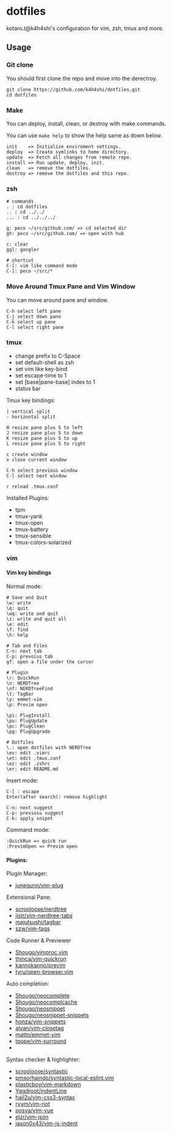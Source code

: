 # dotfiles
kotaro.t@k4h4shi's configuration for vim, zsh, tmux and more.
## Usage

### Git clone
You should first clone the repo and move into the derectroy.
```
git clone https://github.com/k4h4shi/dotfiles.git
cd dotfiles
```

### Make
You can deploy, install, clean, or destroy with make commands.

You can use `make help` to show the help same as down below.

```
init    => Initialize enviroment settings.
deploy  => Create symlinks to home directory.
update  => Fetch all changes from remote repo.
install => Run update, deploy, init.
clean   => remove the dotfiles.
destroy => remove the dotfiles and this repo.
```

### zsh

```
# commands
. : cd dotfiles
.. : cd ../../
... : cd ../../../

g: peco ~/src/github.com/ => cd selected dir
gh: peco ~/src/github.com/ => open with hub

c: clear
ggl: googler

# shortcut
C-[: vim like command mode
C-]: peco ~/src/*
```

### Move Around Tmux Pane and Vim Window
You can move around pane and window.

```
C-h select left pane 
C-j select down pane
C-k select up pane
C-l select right pane
```

### tmux
- change prefix to C-Space
- set default-shell as zsh
- set vim like key-bind
- set escape-time to 1
- set [base|pane-base] index to 1
- status bar

Tmux key bindings:

```
| vertical split
- horizontal split

H resize pane plus 5 to left
J resize pane plus 5 to down
K resize pane plus 5 to up
L resize pane plus 5 to right

c create window
x close current window

C-h select previous window
C-l select next window

r reload .tmux.conf
```

Installed Plugins:
- tpm
- tmux-yank
- tmux-open
- tmux-battery
- tmux-sensible
- tmux-colors-solarized

### vim

#### Vim key bindings

Normal mode:
```
# Save and Quit
\w: write
\q: quit
\wq: write and quit
\z: write and quit all
\e: edit
\f: find
\h: help

# Tab and Files
C-n: next tab
C-p: prevoius tab 
gf: open a file under the cursor

# Plugin
\r: QuickRun
\n: NERDTree
\nf: NERDTreeFind
\t: TagBar
\y: emmet-vim
\p: Previm open

\pi: PlugInstall
\pu: PlugUpdate
\pc: PlugClean
\pg: PlugUpgrade

# Dotfiles
\.: open dotfiles with NERDTree
\ev: edit .vimrc
\et: edit .tmux.conf
\ez: edit .zshrc
\er: edit README.md
```

Insert mode:
```
C-[ : escape
Enter(after search): remove highlight

C-n: next suggest
C-p: previosu suggest
C-k: apply snipet
```

Command mode:
```
:QuickRun => quick run
:PrevimOpen => Previm open
```

#### Plugins:
Plugin Manager:
- [junegunn/vim-plug](https://github.com/junegunn/vim-plug)

Extensional Pane:
- [scrooloose/nerdtree](https://github.com/scrooloose/nerdtree)
- [jistr/vim-nerdtree-tabs](https://github.com/jistr/vim-nerdtree-tabs)
- [majutsushi/tagbar](https://github.com/majutsushi/tagbar)
- [szw/vim-tags](https://github.com/szw/vim-tags)

Code Runner & Previewer
- [Shougo/vimproc.vim](https://github.com/Shougo/vimproc.vim)
- [thinca/vim-quickrun](https://github.com/thinca/vim-quickrun)
- [kannokanno/previm](https://github.com/kannokanno/previm)
- [tyru/open-browser.vim](https://github.com/tyru/open-browser.vim)

Auto completion:
- [Shougo/neocomplete](https://github.com/Shougo/neocomplete)
- [Shougo/neocomplcache](https://github.com/Shougo/neocomplcache)
- [Shougo/neosnippet](https://github.com/Shougo/neosnippet)
- [Shougo/neosnippet-snippets](https://github.com/Shougo/neosnippet-snippets)
- [honza/vim-snippets](https://github.com/honza/vim-snippets)
- [alvan/vim-closetag](https://github.com/alvan/vim-closetag)
- [mattn/emmet-vim](https://github.com/mattn/emmet-vim)
- [tpope/vim-surround](https://github.com/tpope/vim-surround)
-
Syntax checker & highlighter:
- [scrooloose/syntastic](https://github.com/scrooloose/syntastic)
- [pmsorhaindo/syntastic-local-eslint.vim](https://github.com/pmsorhaindo/syntastic-local-eslint.vim)
- [plasticboy/vim-markdown](https://github.com/plasticboy/vim-markdown)
- [Yggdroot/indentLine](https://github.com/Yggdroot/indentLine)
- [hail2u/vim-css3-syntax](https://github.com/hail2u/vim-css3-syntax)
- [ryym/vim-riot](https://github.com/ryym/vim-riot)
- [posva/vim-vue](https://github.com/posva/vim-vue)
- [elzr/vim-json](https://github.com/elzr/vim-json)
- [jason0x43/vim-js-indent](https://github.com/jason0x43/vim-js-indent)
